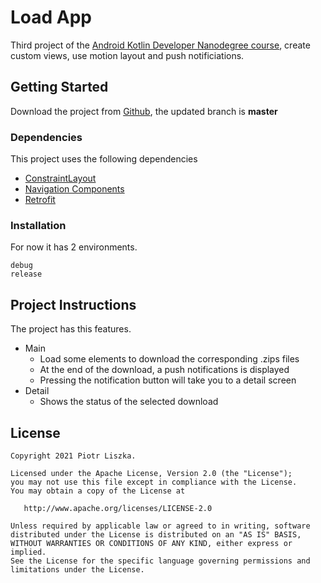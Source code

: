 # Load App

Third project of the [Android Kotlin Developer Nanodegree course](https://www.udacity.com/course/android-kotlin-developer-nanodegree--nd940), create custom views, use motion layout and push notificiations.

## Getting Started

Download the project from [Github](https://github.com/RicardoBravoA/LoadApp), the updated branch is **master**

### Dependencies

This project uses the following dependencies

- [ConstraintLayout](https://developer.android.com/training/constraint-layout)
- [Navigation Components](https://developer.android.com/guide/navigation/navigation-getting-started)
- [Retrofit](https://square.github.io/retrofit/)


### Installation

For now it has 2 environments.

```
debug
release
```


## Project Instructions

The project has this features.


- Main
    - Load some elements to download the corresponding .zips files
    - At the end of the download, a push notifications is displayed
    - Pressing the notification button will take you to a detail screen
- Detail
    - Shows the status of the selected download

## License

    Copyright 2021 Piotr Liszka.

    Licensed under the Apache License, Version 2.0 (the "License");
    you may not use this file except in compliance with the License.
    You may obtain a copy of the License at

       http://www.apache.org/licenses/LICENSE-2.0

    Unless required by applicable law or agreed to in writing, software
    distributed under the License is distributed on an "AS IS" BASIS,
    WITHOUT WARRANTIES OR CONDITIONS OF ANY KIND, either express or implied.
    See the License for the specific language governing permissions and
    limitations under the License.